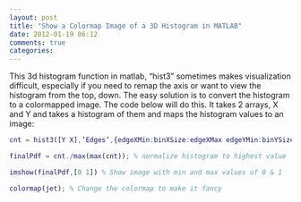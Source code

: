 ```yaml
---
layout: post
title: "Show a Colormap Image of a 3D Histogram in MATLAB"
date: 2012-01-19 06:12
comments: true
categories: 
---
```


This 3d histogram function in matlab, “hist3” sometimes makes visualization difficult, especially if you need to remap the axis or want to view the histogram from the top, down. The easy solution is to convert the histogram to a colormapped image. The code below will do this. It takes 2 arrays, X and Y and takes a histogram of them and maps the histogram values to an image:

```matlab
cnt = hist3([Y X],’Edges’,{edgeXMin:binXSize:edgeXMax edgeYMin:binYSize:edgeYMax});

finalPdf = cnt./max(max(cnt)); % normalize histogram to highest value

imshow(finalPdf,[0 1]) % Show image with min and max values of 0 & 1

colormap(jet); % Change the colormap to make it fancy
```